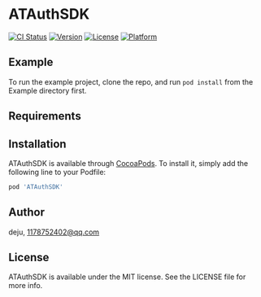 # ATAuthSDK

[![CI Status](https://img.shields.io/travis/deju/ATAuthSDK.svg?style=flat)](https://travis-ci.org/deju/ATAuthSDK)
[![Version](https://img.shields.io/cocoapods/v/ATAuthSDK.svg?style=flat)](https://cocoapods.org/pods/ATAuthSDK)
[![License](https://img.shields.io/cocoapods/l/ATAuthSDK.svg?style=flat)](https://cocoapods.org/pods/ATAuthSDK)
[![Platform](https://img.shields.io/cocoapods/p/ATAuthSDK.svg?style=flat)](https://cocoapods.org/pods/ATAuthSDK)

## Example

To run the example project, clone the repo, and run `pod install` from the Example directory first.

## Requirements

## Installation

ATAuthSDK is available through [CocoaPods](https://cocoapods.org). To install
it, simply add the following line to your Podfile:

```ruby
pod 'ATAuthSDK'
```

## Author

deju, 1178752402@qq.com

## License

ATAuthSDK is available under the MIT license. See the LICENSE file for more info.
